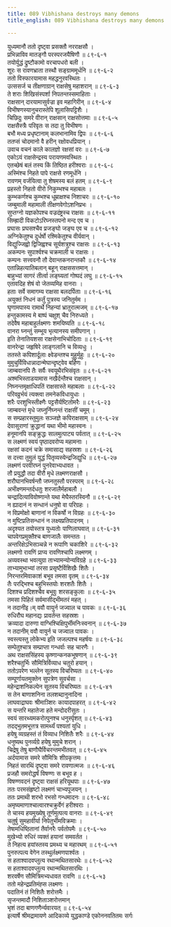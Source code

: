 ```yaml
---
title: 089 Vibhishana destroys many demons
title_english: 089 Vibhishana destroys many demons

---
```

<div class="audioEmbed"  caption="श्रीराम-हरिसीताराममूर्ति-घनपाठिभ्यां वचनम्" src="https://archive.org/download/Ramayana-recitation-Sriram-harisItArAmamUrti-Ghanapaati-v2/Kanda_6/Kanda_6_YK-089-Vibhishana_destroys_many_demons_0.mp3"></div>

युध्यमानौ ततो दृष्ट्वा प्रसक्तौ नरराक्षसौ ।  
प्रभिन्नाविव मातङ्गौ परस्परजयैषिणौ ॥ ८९-६-१  
तयोर्युद्धं द्रुष्टौकामो वरचापधरो बली ।  
शूरः स रावणभ्राता तस्थौ सङ्ग्राममूर्धनि ॥ ८९-६-२  
ततो विस्फारयामास महद्धनुरवस्थितः ।  
उत्ससर्ज च तीक्षणाग्रान् राक्षसेषु महाशरान् ॥ ८९-६-३  
ते शराः शिखिसंस्पर्शा निपतन्तस्समाहिताः ।  
राक्षसान् दारयामासुर्वज्रा इव महागिरीन् ॥ ८९-६-४  
विभीषणस्यानुचरास्तेपि शूलासिपट्टिशैः ।  
चिछिदुः समरे वीरान् राक्षसान् राक्षसोत्तमाः ॥ ८९-६-५  
राक्षसैस्त्रैः परिवृतः स तदा तु विभीषणः ।  
बभौ मध्य प्रधृष्टानाम् कलभानामिव द्विपः ॥ ८९-६-६  
ततप्सं चोदमानो वै हरीन् रक्षोवधप्रियान् ।  
उवाच वचनं काले कालज्ञो रक्षसां वरः ॥ ८९-६-७  
एकोऽयं राक्षसेन्द्रस्य परायणमवस्थितः ।  
एतच्छेषं बलं तस्य किं तिष्ठित हरीश्वराः ॥ ८९-६-८  
अस्मिंश्च निहते पापे राक्षसे रणमूर्धनि ।  
रावणम् वर्जयित्वा तु शेषमस्य बलं हतम् ॥ ८९-६-९  
प्रहस्तो निहतो वीरो निकुम्भश्च महाबलः ।  
कुम्भकर्णश्च कुम्भश्च धूम्राक्षश्च निशाचरः ॥ ८९-६-१०  
जम्बुमाली महामाली तीक्षणवेगोऽशनिप्रभः ।  
सुप्तग्नो यज्ञकोपश्च वज्रदंष्ट्रस्च राक्षसः ॥ ८९-६-११  
सिम्ह्रादी विकटोऽरिघ्नस्तपनो मन्द एव च ।  
प्रघासः प्रघसश्चैव प्रजङ्घो जङ्घ एव च ॥ ८९-६-१२  
अग्निकेतुश्च दुर्धर्षो रश्मिकेतुश्च वीर्यवान् ।  
विद्युज्जिह्वो द्विजिह्वश्च सूर्यशत्रुश्च राक्षसः ॥ ८९-६-१३  
अकम्पनः सुपार्श्वश्च चक्रमाली च राक्षसः ।  
कम्पनः सत्त्ववनौ तौ देवान्तकनरान्तकौ ॥ ८९-६-१४  
एतान्निहत्यातिबलान् बहून् राक्षससत्तमान् ।  
बाहुभ्यां सागरं तीर्त्वा लङ्घ्यतां गोष्पदं लघु ॥ ८९-६-१५  
एतावदिह शेषं वो जेतव्यमिह वानराः ।  
हताः सर्वे समागम्य राक्षसा बलदर्पिताः ॥ ८९-६-१६  
अयुक्तं निधनं कर्तुं पुत्रस्य जनितुर्मम ।  
घृणामपास्य रामार्थे निहन्यां भ्रातुरात्मजम् ॥ ८९-६-१७  
हन्तुकामस्य मे बाष्पं चक्षुश् चैव निरुध्यते ।  
तदेवैष महाबाहुर्लक्ष्मणः शमयिष्यति ॥ ८९-६-१८  
वानरा घ्नन्तुं सम्भूय भृत्यानस्य समीपगान् ।  
इति तेनातियशसा राक्षसेनाभिचोदिताः ॥ ८९-६-१९  
वानरेन्द्रा जहृषिरे लाङ्गलानि च विव्यधुः ।  
ततस्ते कपिशार्दूलाः क्ष्वेडन्तश्च मुहुर्मुहुः ॥ ८९-६-२०  
मुमुचुर्विविधान्नादान्मेघान्दृष्ट्वेव बर्हिणः ।  
जाम्बवानपि तैः सर्वैः स्वयूथैरभिसंवृतः ॥ ८९-६-२१  
अश्मभिस्ताडयामास नखैर्दन्तैश्च राक्षसान् ।  
निघ्नन्तमृक्षाधिपतिं राक्षसास्ते महाबलाः ॥ ८९-६-२२  
परिवव्रुर्भयं त्यक्त्वा तमनेकविधायुधाः ।  
शरैः परशुभिस्तीक्ष्णैः पट्टसैर्यष्टितोमरैः ॥ ८९-६-२३  
जाम्बवन्तं मृधे जघ्नुर्निघ्नन्तं राक्षसीं चमूम् ।  
स सम्प्रहारस्तुमुलः सञ्जज्ञे कपिराक्षसाम् ॥ ८९-६-२४  
देवासुराणां क्रुद्धानां यथा भीमो महास्वनः ।  
हनूमानपि सङ्क्रुद्धः सालमुत्पाट्य पर्वतात् ॥ ८९-६-२५  
स लक्ष्मणं स्वयं पृष्ठादवरोप्य महामनाः ।  
रक्षसां कदनं चक्रे समासाद्य सहस्रशः ॥ ८९-६-२६  
स दत्त्वा तुमुलं युद्धं पितृव्यस्येन्द्रजिद्युधि ॥ ८९-६-२७  
लक्ष्मणं परवीरघ्नं पुनरेवाभ्यधावत ।  
तौ प्रयुद्धौ तदा वीरौ मृधे लक्ष्मणराक्षसौ ।  
शरौघानभिवर्षन्तौ जघ्नतुस्तौ परस्परम् ॥ ८९-६-२८  
अभीक्ष्णमन्तर्दधतुः शरजालैर्महाबलौ ।  
चन्द्रादित्याविवोष्णान्ते यथा मेघैस्तरस्विनौ ॥ ८९-६-२९  
न ह्यादानं न सन्धानं धनुषो वा परिग्रहः ।  
न विप्रमोक्षो बाणानां न विकर्षो न विग्रहः ॥ ८९-६-३०  
न मुष्टिप्रतिसन्धानं न लक्ष्यप्रतिपादनम् ।  
अदृश्यत तयोस्तत्र युध्यतोः पाणिलाघवात् ॥ ८९-६-३१  
चापवेगप्रमुक्तैश्च बाणजालैः समन्ततः ।  
अन्तरिक्षेऽभिसञ्चन्ने न रूपाणि चकाशिरे ॥ ८९-६-३२  
लक्ष्मणो रावणिं प्राप्य रावणिश्चापि लक्ष्मणम् ।  
अव्यवस्था भवत्युग्रा ताभ्यामन्योन्यविग्रहे ॥ ८९-६-३३  
ताभ्यामुभाभ्यां तरसा प्रसृष्टैर्विशिखैः शितैः ।  
निरन्तरमिवाकाशं बभूव तमसा वृतम् ॥ ८९-६-३४  
तैः परद्भिश्च बहुभिस्तयोः शरशतैः शितैः ।  
दिशश्च प्रदिशश्चैव बभूवुः शरसङ्कुलाः ॥ ८९-६-३५  
तमसा पिहितं सर्वमासीद्भीमतरं महत् ।  
न तदानीइ।म् ववौ वायुर्न जज्वाल च पावकः ॥ ८९-६-३६  
रुधिरौघ महानद्यः प्रावर्तन्त सहस्रशः ।  
क्रव्यादा दारुणा वाग्भिश्चिक्षिपुर्भीमनिःस्वनान् ॥ ८९-६-३७  
न तदानीम् ववौ वायुर्न च जज्वाल पावकः ।  
स्वस्त्यस्तु लोकेभ्य इति जजल्पश्च महर्षयः ॥ ८९-६-३८  
सम्पेतुश्चात्र सम्प्राप्ता गन्धर्वाः सह चारणैः ।  
अथ राक्षससिंहस्य कृष्णान्कनकभूषणान् ॥ ८९-६-३९  
शरैश्चतुर्भिः सौमित्रिर्विव्याध चतुरो हयान् ।  
ततोऽपरेण भल्लेन सूतस्य विचरिष्यतः ॥ ८९-६-४०  
सम्पूर्णायतमुक्तेन सुपत्रेण सुवर्चसा ।  
महेन्द्राशनिकल्पेन सूतस्य विचरिष्यतः ॥ ८९-६-४१  
स तेन बाणाशनिना तलशब्दानुनादिना ।  
लाघवाद्राघवः श्रीमाञ्शिरः कायादपाहरत् ॥ ८९-६-४२  
स यन्तरि महातेजा हते मन्दोदरीसुतः ।  
स्वयं सारथ्यमकरोत्पुनश्च धनुर्स्पृशत् ॥ ८९-६-४३  
तदद्भुतमभूत्तत्र सामर्थ्यं पश्यतां युधि ।  
हयेषु व्यग्रहस्तं तं विव्याध निशितैः शरैः ॥ ८९-६-४४  
धनुष्यथ पुनर्व्यग्रे हयेषु मुमुचे शरान् ।  
चिद्रेषु तेषु बाणौघैर्विचरन्तमभीतवत् ॥ ८९-६-४५  
अर्दयामास समरे सौमित्रिः शीग्रकृत्तमः ।  
निहतं सारथिं दृष्ट्वा समरे रावणात्मजः ॥ ८९-६-४६  
प्रजहौ समरोद्धर्षं विषण्णः स बभूव ह ।  
विषण्णवदनं दृष्ट्वा राक्षसं हरियूथपाः ॥ ८९-६-४७  
ततः परमसंहृष्टो लक्ष्मणं चाभ्यपूजयन् ।  
ततः प्रमाथी शरभो रभसो गन्धमादनः ॥ ८९-६-४८  
अमृष्यमाणाश्चात्वारश्चक्रुर्वेगं हरीश्वराः ।  
ते चास्य हयमुख्येषु तूर्णमुत्पत्य वानराः ॥ ८९-६-४९  
चतुर्षु सुमहावीर्या निपेतुर्भीमविक्रमाः ।  
तेषामधिष्ठितानां तैर्वानरैः पर्वतोपमैः ॥ ८९-६-५०  
मुखेभ्यो रुधिरं व्यक्तं हयानां समवर्तत ।  
ते निहत्य हयांस्तस्य प्रमथ्य च महारथम् ॥ ८९-६-५१  
पुनरुत्पत्य वेगेन तस्थुर्लक्ष्मणपार्श्वतः ।  
स हताश्वादवप्लुत्य रथान्मथितसारथेः ॥ ८९-६-५२  
स हताश्वादवप्लुत्य रथान्मथितसारथिः ।  
शरवर्षेण सौमित्रिमभ्यधावत रावणि ॥ ८९-६-५३  
ततो महेन्द्रप्रतिमंह्स लक्ष्मणः ।  
पदातिनं तं निशितैः शरोत्तमैः ।  
सृजन्तमादौ निशिताञ्शरोत्तमान्  
भृशं तदा बाणगणैर्न्यवारयत् ॥ ८९-६-५४  
इत्यार्षे श्रीमद्रामायणे आदिकाव्ये युद्धकाण्डे एकोननवतितमः सर्गः
